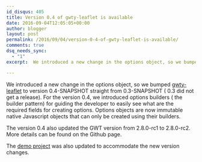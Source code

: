 ```yaml
---
id_disqus: 405
title: Version 0.4 of gwty-leaflet is available
date: 2016-09-04T12:05:05+00:00
author: blogger
layout: post
permalink: /2016/09/04/version-0-4-of-gwty-leaflet-is-available/
comments: true
dsq_needs_sync:
  - "1"
excerpt:  We introduced a new change in the options object, so we bumped [gwty-leaflet](https://github.com/gwidgets/gwty-leaflet) to version 0.4-SNAPSHOT straight from 0.3-SNAPSHOT ( 0.3 did not get a release)...

---
```

We introduced a new change in the options object, so we bumped [gwty-leaflet](https://github.com/gwidgets/gwty-leaflet) to version 0.4-SNAPSHOT straight from 0.3-SNAPSHOT ( 0.3 did not get a release). For the version 0.4, we introduced options builders ( the builder pattern) for guiding the developer to easily see what are the required fields for creating options. Options objects are now immutable native Javascript objects that can only be created using their builders.
  
The version 0.4 also updated the GWT version from 2.8.0-rc1 to 2.8.0-rc2. More details can be found on the Github page.
  
The [demo project](https://github.com/gwidgets/gwty-leaflet-starter-guide) was also updated to accommodate the new version changes.